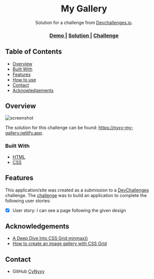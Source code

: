 <h1 align="center">My Gallery</h1>

<div align="center">
   Solution for a challenge from  <a href="http://devchallenges.io" target="_blank">Devchallenges.io</a>.
</div>

<div align="center">
  <h3>
    <a href="https://nyxy-my-gallery.netlify.app">
      Demo
    </a>
    <span> | </span>
    <a href="https://devchallenges.io/solutions/o9wY7TdHTqUlOKdmX8Je">
      Solution
    </a>
    <span> | </span>
    <a href="https://devchallenges.io/challenges/gcbWLxG6wdennelX7b8I">
      Challenge
    </a>
  </h3>
</div>

## Table of Contents

- [Overview](#overview)
- [Built With](#built-with)
- [Features](#features)
- [How to use](#how-to-use)
- [Contact](#contact)
- [Acknowledgements](#acknowledgements)


## Overview

![screenshot](https://i.ibb.co/hLYn0tB/devchallenge05.png)

The solution for this challenge can be found: https://nyxy-my-gallery.netlify.app.


### Built With

- [HTML](https://www.w3schools.com)
- [CSS](https://css-tricks.com)


## Features

This application/site was created as a submission to a [DevChallenges](https://devchallenges.io/challenges) challenge. The [challenge](https://devchallenges.io/challenges/gcbWLxG6wdennelX7b8I) was to build an application to complete the following user stories:

- [x] User story: I can see a page following the given design


## Acknowledgements

- [A Deep Dive Into CSS Grid minmax()](https://ishadeed.com/article/css-grid-minmax/)
- [How to create an image gallery with CSS Grid](https://www.freecodecamp.org/news/how-to-create-an-image-gallery-with-css-grid-e0f0fd666a5c/)


## Contact

- GitHub [CyNyxy](https://github.com/CyNyxy)
